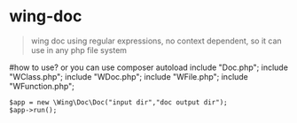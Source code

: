 # wing-doc
>wing doc using regular expressions,
no context dependent,
so it can use in any php file system

#how to use? or you can use composer autoload
    include "Doc.php";
    include "WClass.php";
    include "WDoc.php";
    include "WFile.php";
    include "WFunction.php";
    
    $app = new \Wing\Doc\Doc("input dir","doc output dir");
    $app->run();


